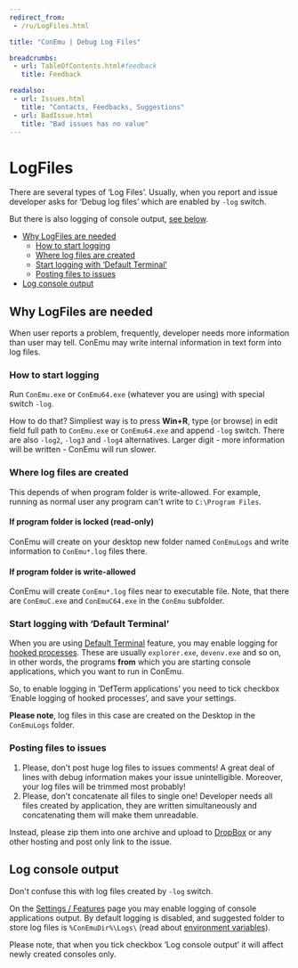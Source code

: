 ```yaml
---
redirect_from:
 - /ru/LogFiles.html

title: "ConEmu | Debug Log Files"

breadcrumbs:
 - url: TableOfContents.html#feedback
   title: Feedback

readalso:
 - url: Issues.html
   title: "Contacts, Feedbacks, Suggestions"
 - url: BadIssue.html
   title: "Bad issues has no value"
---
```


# LogFiles

There are several types of ‘Log Files’. Usually, when you report and issue
developer asks for ‘Debug log files’ which are enabled by `-log` switch.

But there is also logging of console output, [see below](#Log_console_output).

* [Why LogFiles are needed](#Why_they_are_needed)
  * [How to start logging](#How_to_start_logging)
  * [Where log files are created](#Where_log_files_are_created)
  * [Start logging with ‘Default Terminal’](#Logging_in_DefTerm)
  * [Posting files to issues](#Posting_to_issues)
* [Log console output](#Log_console_output)


<h2 id="Why_they_are_needed"> Why LogFiles are needed </h2>

When user reports a problem, frequently, developer needs more information
than user may tell. ConEmu may write internal information in text form into log files.


<h3 id="How_to_start_logging"> How to start logging </h3>

Run `ConEmu.exe` or `ConEmu64.exe` (whatever you are using)
with special switch `-log`.

How to do that? Simpliest way is to press **Win+R**, type (or browse)
in edit field full path to `ConEmu.exe` or `ConEmu64.exe` and
append `-log` switch. There are also `-log2`, `-log3` and `-log4` alternatives.
Larger digit - more information will be written - ConEmu will run slower.



<h3 id="Where_log_files_are_created"> Where log files are created </h3>

This depends of when program folder is write-allowed.
For example, running as normal user any program can't write to `C:\Program Files`.

#### If program folder is locked (read-only)

ConEmu will create on your desktop new folder named `ConEmuLogs`
and write information to `ConEmu*.log` files there.

#### If program folder is write-allowed

ConEmu will create `ConEmu*.log` files near to executable file.
Note, that there are `ConEmuC.exe` and `ConEmuC64.exe` in the `ConEmu` subfolder.



<h3 id="Logging_in_DefTerm"> Start logging with ‘Default Terminal’ </h3>

When you are using [Default Terminal](DefaultTerminal.html) feature,
you may enable logging for [hooked processes](SettingsDefTerm.html).
These are usually `explorer.exe`, `devenv.exe` and so on, in other words,
the programs **from** which you are starting console applications,
which you want to run in ConEmu.

So, to enable logging in ‘DefTerm applications’ you need
to tick checkbox ‘Enable logging of hooked processes’,
and save your settings.

**Please note**, log files in this case are created on the Desktop
in the `ConEmuLogs` folder.



<h3 id="Posting_to_issues"> Posting files to issues </h3>

1. Please, don't post huge log files to issues comments!
   A great deal of lines with debug information makes
   your issue unintelligible. Moreover, your log files
   will be trimmed most probably!
2. Please, don't concatenate all files to single one!
   Developer needs all files created by application,
   they are written simultaneously and concatenating them
   will make them unreadable.

Instead, please zip them into one archive and upload to [DropBox](DropBox.html)
or any other hosting and post only link to the issue.



<h2 id="Log_console_output"> Log console output </h2>

Don't confuse this with log files created by `-log` switch.

On the [Settings / Features](SettingsFeatures.html) page you may enable
logging of console applications output. By default logging is disabled,
and suggested folder to store log files is `%ConEmuDir%\Logs\`
(read about [environment variables](ConEmuEnvironment.html)).

Please note, that when you tick checkbox ‘Log console output’ it
will affect newly created consoles only.
